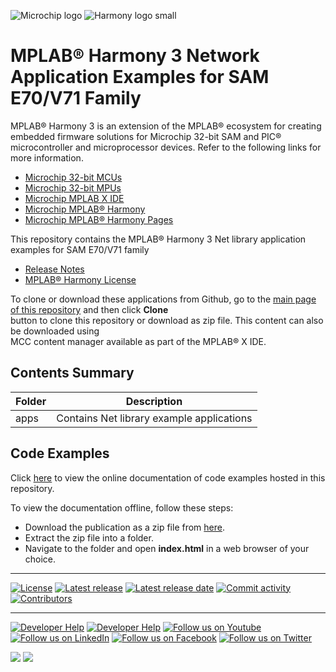 ![Microchip logo](https://raw.githubusercontent.com/wiki/Microchip-MPLAB-Harmony/Microchip-MPLAB-Harmony.github.io/images/microchip_logo.png)
![Harmony logo small](https://raw.githubusercontent.com/wiki/Microchip-MPLAB-Harmony/Microchip-MPLAB-Harmony.github.io/images/microchip_mplab_harmony_logo_small.png)

# MPLAB® Harmony 3 Network Application Examples for SAM E70/V71 Family

MPLAB® Harmony 3 is an extension of the MPLAB® ecosystem for creating embedded firmware solutions for Microchip 32-bit SAM and PIC® microcontroller and microprocessor devices.  Refer to the following links for more information.

- [Microchip 32-bit MCUs](https://www.microchip.com/design-centers/32-bit)
- [Microchip 32-bit MPUs](https://www.microchip.com/design-centers/32-bit-mpus)
- [Microchip MPLAB X IDE](https://www.microchip.com/mplab/mplab-x-ide)
- [Microchip MPLAB® Harmony](https://www.microchip.com/mplab/mplab-harmony)
- [Microchip MPLAB® Harmony Pages](https://microchip-mplab-harmony.github.io/)

This repository contains the MPLAB® Harmony 3 Net library application examples for SAM E70/V71 family

- [Release Notes](./release_notes.md)
- [MPLAB® Harmony License](mplab_harmony_license.md)

To clone or download these applications from Github, go to the [main page of this repository](https://github.com/Microchip-MPLAB-Harmony/net_apps_sam_e70_v71/) and then click **Clone**<br /> button to clone this repository or download as zip file. This content can also be downloaded using <br /> MCC content manager available as part of the MPLAB® X IDE.

## Contents Summary

| Folder     | Description                                      |
| ---        | ---                                              |
| apps       | Contains Net library example applications        |

## Code Examples

Click [here](https://onlinedocs.microchip.com/v2/keyword-lookup?keyword=NET_APPS_SAM_E70_V71_H3_TCP_IP_APP_SAM_E70_V71_FAMILY&redirect=true) to view the online documentation of code examples hosted in this repository.

To view the documentation offline, follow these steps:
 - Download the publication as a zip file from [here](https://onlinedocs.microchip.com/download/GUID-AD96457E-5398-4FB1-BC7B-BB5287CAD8E7?type=webhelp).
 - Extract the zip file into a folder.
 - Navigate to the folder and open **index.html** in a web browser of your choice.

____

[![License](https://img.shields.io/badge/license-Harmony%20license-orange.svg)](https://github.com/Microchip-MPLAB-Harmony/net_apps_sam_e70_v71/blob/master/mplab_harmony_license.md)
[![Latest release](https://img.shields.io/github/release/Microchip-MPLAB-Harmony/net_apps_sam_e70_v71.svg)](https://github.com/Microchip-MPLAB-Harmony/net_apps_sam_e70_v71/releases/latest)
[![Latest release date](https://img.shields.io/github/release-date/Microchip-MPLAB-Harmony/net_apps_sam_e70_v71.svg)](https://github.com/Microchip-MPLAB-Harmony/net_apps_sam_e70_v71/releases/latest)
[![Commit activity](https://img.shields.io/github/commit-activity/y/Microchip-MPLAB-Harmony/net_apps_sam_e70_v71.svg)](https://github.com/Microchip-MPLAB-Harmony/net_apps_sam_e70_v71/graphs/commit-activity)
[![Contributors](https://img.shields.io/github/contributors-anon/Microchip-MPLAB-Harmony/net_apps_sam_e70_v71.svg)]()

____

[![Developer Help](https://img.shields.io/badge/Youtube-Developer%20Help-red.svg)](https://www.youtube.com/MicrochipDeveloperHelp)
[![Developer Help](https://img.shields.io/badge/XWiki-Developer%20Help-torquiose.svg)](https://developerhelp.microchip.com/xwiki/bin/view/software-tools/harmony/)
[![Follow us on Youtube](https://img.shields.io/badge/Youtube-Follow%20us%20on%20Youtube-red.svg)](https://www.youtube.com/user/MicrochipTechnology)
[![Follow us on LinkedIn](https://img.shields.io/badge/LinkedIn-Follow%20us%20on%20LinkedIn-blue.svg)](https://www.linkedin.com/company/microchip-technology)
[![Follow us on Facebook](https://img.shields.io/badge/Facebook-Follow%20us%20on%20Facebook-blue.svg)](https://www.facebook.com/microchiptechnology/)
[![Follow us on Twitter](https://img.shields.io/twitter/follow/MicrochipTech.svg?style=social)](https://twitter.com/MicrochipTech)

[![](https://img.shields.io/github/stars/Microchip-MPLAB-Harmony/net_apps_sam_e70_v71.svg?style=social)]()
[![](https://img.shields.io/github/watchers/Microchip-MPLAB-Harmony/net_apps_sam_e70_v71.svg?style=social)]()


